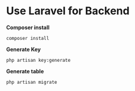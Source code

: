 # Use Laravel for Backend

**Composer install**
 
    composer install
    
**Generate Key**
 
    php artisan key:generate
    
**Generate table**

    php artisan migrate

